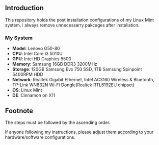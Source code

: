 ## Introduction
This repository holds the post installation configurations of my Linux Mint system. I always remove unnecessarry pakcages after installation.

### My System
- **Model**: Lenovo G50-80
- **CPU**: Intel Core i3 5010U
- **GPU**: Intel HD Graphics 5500
- **Memory**: Samsung 16GB DDR3 3200MHz
- **Storage**: 120GB Samsung Evo 750 SSD, 1TB Samsung Spinpoint 5400RPM HDD
- **Network**: Realtek Gigabit Ethernet, Intel AC3160 Wireless & Bluetooth, TP-Link WN832N Wi-Fi Dongle(Realtek RTL8192EU chipset)
- **OS**: Linux Mint
- **DE**: Cinnamon on X11

## Footnote
The steps must be followed by the ascending order.

If anyone following my instructions, please adjust them according to your hardware/software configurations.
